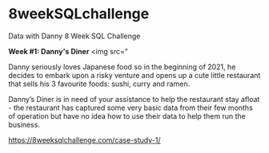 # 8weekSQLchallenge
Data with Danny 8 Week SQL Challenge


<b>Week #1: Danny's Diner</b>
<img src="

Danny seriously loves Japanese food so in the beginning of 2021, he decides to embark upon a risky venture and opens up a cute little restaurant that sells his 3 favourite foods: sushi, curry and ramen.

Danny’s Diner is in need of your assistance to help the restaurant stay afloat - the restaurant has captured some very basic data from their few months of operation but have no idea how to use their data to help them run the business.

https://8weeksqlchallenge.com/case-study-1/
